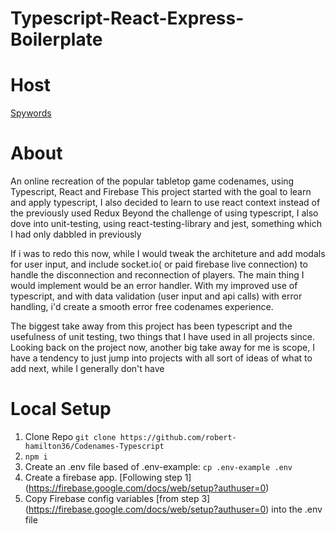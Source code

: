# Typescript-React-Express-Boilerplate

# Host
[Spywords](spywords-ts.herokuapp.com)

# About
An online recreation of the popular tabletop game codenames, using Typescript, React and Firebase
This project started with the goal to learn and apply typescript, I also decided to learn to use react context instead of the previously used Redux
Beyond the challenge of using typescript, I also dove into unit-testing, using react-testing-library and jest, something which I had only dabbled in previously

If i was to redo this now, while I would tweak the architeture and add modals for user input, and include socket.io( or paid firebase live connection) to handle the disconnection and reconnection of players. The main thing I would implement would be an error handler. With my improved use of typescript, and with data validation (user input and api calls) with error handling, i'd create a smooth error free codenames experience.

The biggest take away from this project has been typescript and the usefulness of unit testing, two things that I have used in all projects since. Looking back on the project now, another big take away for me is scope, I have a tendency to just jump into projects with all sort of ideas of what to add next, while I generally don't have

# Local Setup
1. Clone Repo
    `git clone https://github.com/robert-hamilton36/Codenames-Typescript`
2. `npm i`
3. Create an .env file based of .env-example: `cp .env-example .env`
4. Create a firebase app. [Following step 1] (https://firebase.google.com/docs/web/setup?authuser=0)
5. Copy Firebase config variables [from step 3] (https://firebase.google.com/docs/web/setup?authuser=0) into the .env file
